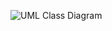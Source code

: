 ![UML Class Diagram](https://user-images.githubusercontent.com/74929461/149638518-e0672ad9-4762-4e32-ad07-25528c0a824b.jpg)
